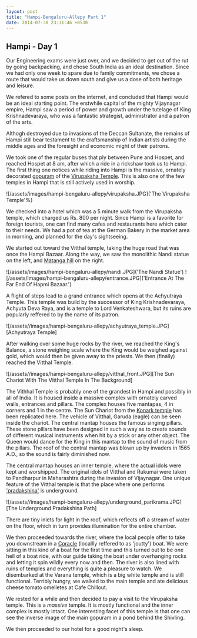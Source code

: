 ```yaml
---
layout: post
title: "Hampi-Bengaluru-Allepy Part 1"
date: 2014-07-30 23:31:46 +0530
---
```


## Hampi - Day 1

Our Engineering exams were just over, and we decided to get out of the rut by going backpacking, and chose South India
as an ideal destination. Since we had only one week to spare due to family commitments, we chose a route that would take
us down south and give us a dose of both heritage and leisure.

We refered to some posts on the internet, and concluded that Hampi would be an ideal starting point. The erstwhile capital of
the mighty Vijaynagar empire, Hampi saw a period of power and growth under the tutelage of King Krishnadevaraya, who was a
fantastic strategist, administrator and a patron of the arts.

Althogh destroyed due to invasions of the Deccan Sultanate, the remains of Hampi still bear testament to the craftsmanship
of Indian artists during the middle ages and the foresight and economic might of their patrons.

We took one of the regular buses that ply between Pune and Hospet, and reached Hospet at 8 am, after which a ride in a
rickshaw took us to Hampi. The first thing  one notices while riding into Hampi is the massive, ornately decorated
[gopuram](http://en.wikipedia.org/wiki/Gopuram) of the [Virupaksha Temple](http://en.wikipedia.org/wiki/Virupaksha_Temple).
This is also one of the few temples in Hampi that is still actively used in worship.

![/assets/images/hampi-bengaluru-allepy/virupaksha.JPG]('The Virupaksha Temple'%}

We checked into a hotel which was a 5 minute walk from the Virupaksha temple, which charged us Rs. 800
per night. Since Hampi is a favorite for foreign tourists, one can find many cafes and restaurants here
which cater to their needs. We had a  pot of tea at the German Bakery in the market area in morning, and
planned for the day's sightseeing.

We started out toward the Vitthal temple, taking the huge road that was once the Hampi Bazaar. 
Along the way, we saw the monolithic Nandi statue on the left, and [Matanga hill](http://hampi.in/matunga-hill) on the right.

![/assets/images/hampi-bengaluru-allepy/nandi.JPG]('The Nandi Statue')
![/assets/images/hampi-bengaluru-allepy/entrance.JPG]('Entrance At The Far End Of Hapmi Bazaar.')

A flight of steps lead to a grand entrance which opens at the Achyutraya Temple. This temple was build by the successor of King Krishnadevaraya, Achyuta Deva Raya, and is a temple to Lord Venkateshwara, but its ruins are popularly reffered to by the name of its patron. 

![/assets//images/hampi-bengaluru-allepy/achyutraya_temple.JPG][Achyutraya Temple]

After walking over some huge rocks by the river, we reached the King's Balance, a stone weighing scale where the King would be weighed against gold, which would then be given away to the priests. We then (finally) reached the Vitthal Temple.

![/assets//images/hampi-bengaluru-allepy/vitthal_front.JPG][The Sun Chariot With The Vitthal Temple In The Background]

The Vithhal Temple is probably one of the grandest in Hampi and possibly in all of India. It is housed inside
a massive complex with ornately carved walls, entrances and pillars. The complex houses five mantapas, 4 in
corners and 1 in the centre. The Sun Chariot from the [Konark temple](http://en.wikipedia.org/wiki/Konark_Sun_Temple)
has been replicated here. The vehicle of Vitthal, Garuda (eagle) can be seen inside the chariot. The central mantap
houses the famous singing pillars. These stone pillars have been designed in such a way as to create sounds of
different musical instruments when hit by a stick or any  other object. The Queen would dance for the King in
this mantap to the sound of music from the pillars. The roof of the central mantap was blown up by invaders in 1565 A.D.,
so the sound is fairly diminished now.

The central mantap houses an inner temple, where the actual idols were kept and worshipped. The original idols of Vitthal and Rukumai were taken to Pandharpur in Maharashtra during the invasion of Vijaynagar. One unique feature  of the Vitthal temple is that the place where one performs ['pradakshina'](http://en.wikipedia.org/wiki/Parikrama) is underground.

![/assets//images/hampi-bengaluru-allepy/underground_parikrama.JPG][The Underground Pradakshina Path]

There are tiny inlets for light in the roof, which reflects off a stream of water on the floor, which in turn provides
illumination for the entire chamber.

We then proceeded towards the river, where the local people offer to take you downstream in a
[Coracle](http://en.wikipedia.org/wiki/Coracle) (locallly reffered to as 'joutty') boat. We were sitting in this kind of a
boat for the first time and this turned out to be one hell of a boat ride, with our guide taking the boat under overhanging rocks and
letting it spin wildly every now and then. The river is also lined with ruins of temples and everything is quite a pleasure to watch.
We disembarked at the Varana temple, which is a big white temple and is still functional. Terribly hungry, we walked to the main
temple and ate delicious cheese tomato omelletes at Cafe Chillout.

We rested for a while and then decided to pay a visit to the Virupaksha temple. This is a _massive_ temple. It is mostly functional
and the inner complex is mostly intact. One interesting facet of this temple is that one can see the inverse image of the main
gopuram in a pond behind the Shivling.

We then proceeded to our hotel for a good night's sleep.

